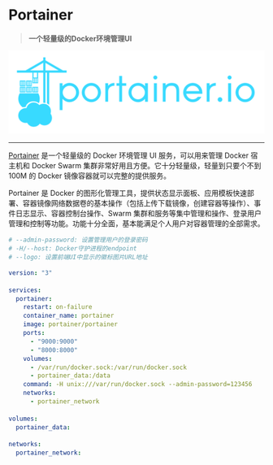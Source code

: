 # Portainer

> **一个轻量级的Docker环境管理UI**

![Portainer](../../images/composes/linux-portainer-service.png)

---

[Portainer](https://portainer.readthedocs.io/en/stable/index.html) 是一个轻量级的 Docker 环境管理 UI 服务，可以用来管理 Docker 宿主机和 Docker Swarm 集群非常好用且方便。它十分轻量级，轻量到只要个不到 100M 的 Docker 镜像容器就可以完整的提供服务。

Portainer 是 Docker 的图形化管理工具，提供状态显示面板、应用模板快速部署、容器镜像网络数据卷的基本操作（包括上传下载镜像，创建容器等操作）、事件日志显示、容器控制台操作、Swarm 集群和服务等集中管理和操作、登录用户管理和控制等功能。功能十分全面，基本能满足个人用户对容器管理的全部需求。

```bash
# --admin-password: 设置管理用户的登录密码
# -H/--host: Docker守护进程的endpoint
# --logo: 设置前端UI中显示的徽标图片URL地址
```

```yaml
version: "3"

services:
  portainer:
    restart: on-failure
    container_name: portainer
    image: portainer/portainer
    ports:
      - "9000:9000"
      - "8000:8000"
    volumes:
      - /var/run/docker.sock:/var/run/docker.sock
      - portainer_data:/data
    command: -H unix:///var/run/docker.sock --admin-password=123456
    networks:
      - portainer_network

volumes:
  portainer_data:

networks:
  portainer_network:
```
